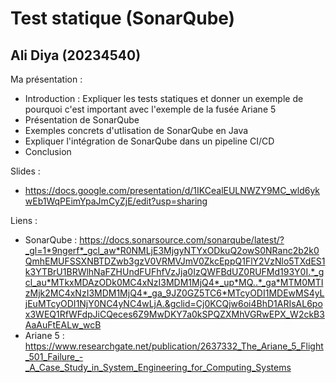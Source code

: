 # Test statique (SonarQube)
## Ali Diya (20234540)

Ma présentation :
- Introduction : Expliquer les tests statiques et donner un exemple de pourquoi c'est important avec l'exemple de la fusée Ariane 5
- Présentation de SonarQube
- Exemples concrets d'utlisation de SonarQube en Java
- Expliquer l'intégration de SonarQube dans un pipeline CI/CD
- Conclusion

Slides :
- https://docs.google.com/presentation/d/1IKCealEULNWZY9MC_wld6ykwEb1WqPEimYpaJmCyZjE/edit?usp=sharing

Liens :
- SonarQube : https://docs.sonarsource.com/sonarqube/latest/?_gl=1*9ngerf*_gcl_aw*R0NMLjE3MjgyNTYxODkuQ2owS0NRanc2b2k0QmhEMUFSSXNBTDZwb3gzV0VRMVJmV0ZkcEppQ1FlY2VzNlo5TXdES1k3YTBrU1BRWlhNaFZHUndFUFhfVzJja0IzQWFBdUZ0RUFMd193Y0I.*_gcl_au*MTkxMDAzODk0MC4xNzI3MDM1MjQ4*_up*MQ..*_ga*MTM0MTIzMjk2MC4xNzI3MDM1MjQ4*_ga_9JZ0GZ5TC6*MTcyODI1MDEwMS4yLjEuMTcyODI1NjY0NC4yNC4wLjA.&gclid=Cj0KCQjw6oi4BhD1ARIsAL6pox3WEQ1RfWFdpJiCQeces6Z9MwDKY7a0kSPQZXMhVGRwEPX_W2ckB3AaAuFtEALw_wcB
- Ariane 5 : https://www.researchgate.net/publication/2637332_The_Ariane_5_Flight_501_Failure_-_A_Case_Study_in_System_Engineering_for_Computing_Systems

